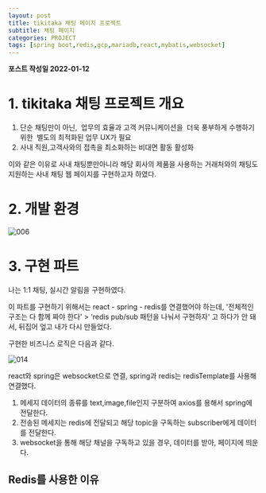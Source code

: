 ```yaml
---
layout: post
title: tikitaka 채팅 페이지 프로젝트
subtitle: 채팅 페이지 
categories: PROJECT
tags: [spring boot,redis,gcp,mariadb,react,mybatis,websocket]
---
```


**포스트 작성일 2022-01-12**  

# 1. tikitaka 채팅 프로젝트 개요
1. 단순 채팅만이 아닌,  업무의 효율과 고객 커뮤니케이션을  더욱 풍부하게 수행하기 위한  별도의 최적화된 업무 UX가 필요
2. 사내 직원,고객사와의 접촉을 최소화하는 비대면 활동 활성화

이와 같은 이유로 사내 채팅뿐만아니라 해당 회사의 제품을 사용하는 거래처와의 채팅도 지원하는 사내 채팅 웹 페이지를 구현하고자 하였다.



# 2. 개발 환경
![006](https://user-images.githubusercontent.com/83413364/149081951-15a47b5c-e6a7-4ad8-bbca-19aa441d5e64.jpg)




# 3. 구현 파트 
나는 1:1 채팅, 실시간 알림을 구현하였다.

이 파트를 구현하기 위해서는 react - spring - redis를 연결했어야 하는데, '전체적인 구조는 다 함께 짜야 한다' > 'redis pub/sub 패턴을 나눠서 구현하자' 고 하다가 안 돼서, 뒤집어 엎고 내가 다시 만들었다.

구현한 비즈니스 로직은 다음과 같다.

![014](https://user-images.githubusercontent.com/83413364/149083314-faf4ba46-041a-49a7-ad98-0261412bf011.jpg)

react와 spring은 websocket으로 연결,
spring과 redis는 redisTemplate를 사용해 연결했다.


1. 메세지 데이터의 종류를 text,image,file인지 구분하여 axios를 용해서 spring에 전달한다.
2. 전송된 메세지는 redis에 전달되고 해당 topic을 구독하는 subscriber에게 데이터를 전달한다. 
3. websocket을 통해 해당 채널을 구독하고 있을 경우, 데이터를 받아, 페이지에 띄운다.


## Redis를 사용한 이유



